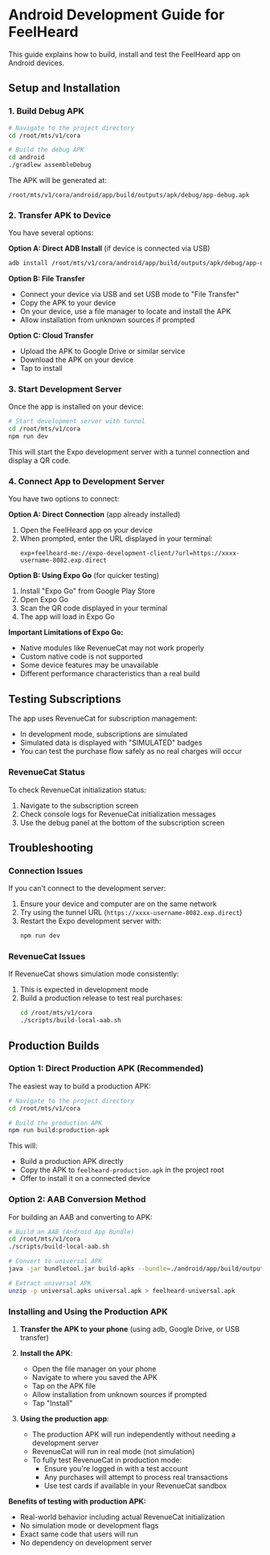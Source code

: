 # Android Development Guide for FeelHeard

This guide explains how to build, install and test the FeelHeard app on Android devices.

## Setup and Installation

### 1. Build Debug APK

```bash
# Navigate to the project directory
cd /root/mts/v1/cora

# Build the debug APK
cd android
./gradlew assembleDebug
```

The APK will be generated at:
```
/root/mts/v1/cora/android/app/build/outputs/apk/debug/app-debug.apk
```

### 2. Transfer APK to Device

You have several options:

**Option A: Direct ADB Install** (if device is connected via USB)
```bash
adb install /root/mts/v1/cora/android/app/build/outputs/apk/debug/app-debug.apk
```

**Option B: File Transfer**
- Connect your device via USB and set USB mode to "File Transfer"
- Copy the APK to your device
- On your device, use a file manager to locate and install the APK
- Allow installation from unknown sources if prompted

**Option C: Cloud Transfer**
- Upload the APK to Google Drive or similar service
- Download the APK on your device
- Tap to install

### 3. Start Development Server

Once the app is installed on your device:

```bash
# Start development server with tunnel
cd /root/mts/v1/cora
npm run dev
```

This will start the Expo development server with a tunnel connection and display a QR code.

### 4. Connect App to Development Server

You have two options to connect:

**Option A: Direct Connection** (app already installed)
1. Open the FeelHeard app on your device
2. When prompted, enter the URL displayed in your terminal:
   ```
   exp+feelheard-me://expo-development-client/?url=https://xxxx-username-8082.exp.direct
   ```

**Option B: Using Expo Go** (for quicker testing)
1. Install "Expo Go" from Google Play Store
2. Open Expo Go
3. Scan the QR code displayed in your terminal
4. The app will load in Expo Go

**Important Limitations of Expo Go:**
- Native modules like RevenueCat may not work properly
- Custom native code is not supported
- Some device features may be unavailable
- Different performance characteristics than a real build

## Testing Subscriptions

The app uses RevenueCat for subscription management:

- In development mode, subscriptions are simulated
- Simulated data is displayed with "SIMULATED" badges
- You can test the purchase flow safely as no real charges will occur

### RevenueCat Status

To check RevenueCat initialization status:

1. Navigate to the subscription screen
2. Check console logs for RevenueCat initialization messages
3. Use the debug panel at the bottom of the subscription screen

## Troubleshooting

### Connection Issues

If you can't connect to the development server:

1. Ensure your device and computer are on the same network
2. Try using the tunnel URL (`https://xxxx-username-8082.exp.direct`)
3. Restart the Expo development server with:
   ```bash
   npm run dev
   ```

### RevenueCat Issues

If RevenueCat shows simulation mode consistently:

1. This is expected in development mode
2. Build a production release to test real purchases:
   ```bash
   cd /root/mts/v1/cora
   ./scripts/build-local-aab.sh
   ```

## Production Builds

### Option 1: Direct Production APK (Recommended)

The easiest way to build a production APK:

```bash
# Navigate to the project directory
cd /root/mts/v1/cora

# Build the production APK
npm run build:production-apk
```

This will:
- Build a production APK directly
- Copy the APK to `feelheard-production.apk` in the project root
- Offer to install it on a connected device

### Option 2: AAB Conversion Method

For building an AAB and converting to APK:

```bash
# Build an AAB (Android App Bundle)
cd /root/mts/v1/cora
./scripts/build-local-aab.sh

# Convert to universal APK
java -jar bundletool.jar build-apks --bundle=./android/app/build/outputs/bundle/release/app-release.aab --output=./universal.apks --mode=universal --ks=./android/app/debug.keystore --ks-pass=pass:android --ks-key-alias=androiddebugkey --key-pass=pass:android

# Extract universal APK
unzip -p universal.apks universal.apk > feelheard-universal.apk
```

### Installing and Using the Production APK

1. **Transfer the APK to your phone** (using adb, Google Drive, or USB transfer)
2. **Install the APK**:
   - Open the file manager on your phone
   - Navigate to where you saved the APK
   - Tap on the APK file
   - Allow installation from unknown sources if prompted
   - Tap "Install"

3. **Using the production app**:
   - The production APK will run independently without needing a development server
   - RevenueCat will run in real mode (not simulation)
   - To fully test RevenueCat in production mode:
     - Ensure you're logged in with a test account
     - Any purchases will attempt to process real transactions
     - Use test cards if available in your RevenueCat sandbox

**Benefits of testing with production APK:**
- Real-world behavior including actual RevenueCat initialization
- No simulation mode or development flags
- Exact same code that users will run
- No dependency on development server